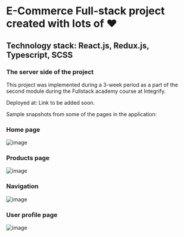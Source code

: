 # E-Commerce Full-stack project created with lots of ❤️ 

## Technology stack: React.js, Redux.js, Typescript, SCSS

### The server side of the project

This project was implemented during a 3-week period as a part of the second module during the Fullstack academy course at Integrify.

Deployed at: Link to be added soon.

Sample snapshots from some of the pages in the application:

### Home page
![image](https://user-images.githubusercontent.com/82092907/163262613-1ee8ce3a-ee28-43cc-8219-e17e979974e2.png)

### Products page
![image](https://user-images.githubusercontent.com/82092907/163262705-c1bfb5fe-d983-48ab-9827-38d2b8e6d49d.png)

### Navigation
![image](https://user-images.githubusercontent.com/82092907/163262668-8ed27821-a109-4c27-b9cc-f6f73edbc504.png)

### User profile page
![image](https://user-images.githubusercontent.com/82092907/163262758-6d6bb79d-ab10-4347-965b-ea962782a81d.png)
